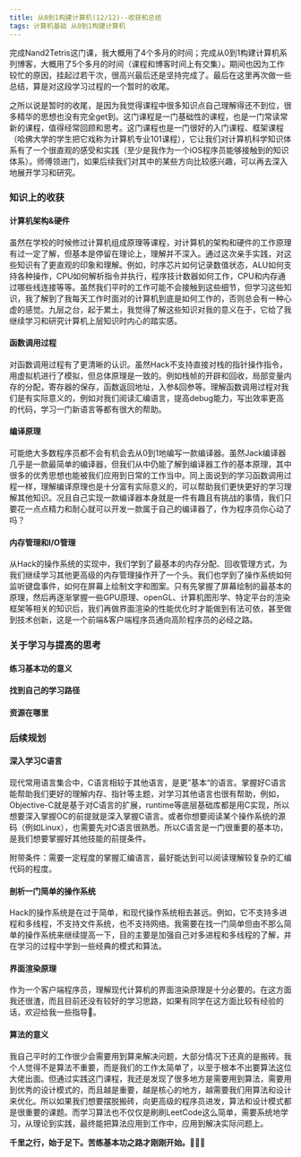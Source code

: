 ```yaml
---
title: 从0到1构建计算机(12/12)--收获和总结
tags: 计算机基础 从0到1构建计算机
---
```


完成Nand2Tetris这门课，我大概用了4个多月的时间；完成从0到1构建计算机系列博客，大概用了5个多月的时间（课程和博客时间上有交集）。期间也因为工作较忙的原因，挂起过若干次，很高兴最后还是坚持完成了。最后在这里再次做一些总结，算是对这段学习过程的一个暂时的收尾。

之所以说是暂时的收尾，是因为我觉得课程中很多知识点自己理解得还不到位，很多精华的思想也没有完全get到。这门课程是一门基础性的课程，也是一门常读常新的课程，值得经常回顾和思考。这门课程也是一门很好的入门课程、框架课程（哈佛大学的学生把它戏称为计算机专业101课程），它让我们对计算机科学知识体系有了一个很直观的感受和实践（至少是我作为一个iOS程序员能够接触到的知识体系）。师傅领进门，如果后续我们对其中的某些方向比较感兴趣，可以再去深入地展开学习和研究。

### 知识上的收获

#### 计算机架构&硬件

虽然在学校的时候修过计算机组成原理等课程，对计算机的架构和硬件的工作原理有过一定了解，但基本是停留在理论上，理解并不深入。通过这次亲手实践，对这些知识有了更直观的印象和理解。例如，时序芯片如何记录数值状态，ALU如何支持各种操作，CPU如何解析指令并执行，程序技计数器如何工作，CPU和内存通过哪些线连接等等。虽然我们平时的工作可能不会接触到这些细节，但学习这些知识，我了解到了我每天工作时面对的计算机到底是如何工作的，否则总会有一种心虚的感觉。九层之台，起于累土，我觉得了解这些知识对我的意义在于，它给了我继续学习和研究计算机上层知识时内心的踏实感。

#### 函数调用过程

对函数调用过程有了更清晰的认识。虽然Hack不支持直接对栈的指针操作指令，用虚拟机进行了模拟，但总体原理是一致的。例如栈帧的开辟和回收，局部变量内存的分配，寄存器的保存，函数返回地址，入参&回参等。理解函数调用过程对我们是有实际意义的，例如对我们阅读汇编语言，提高debug能力，写出效率更高的代码，学习一门新语言等都有很大的帮助。

#### 编译原理

可能绝大多数程序员都不会有机会去从0到1地编写一款编译器。虽然Jack编译器几乎是一款最简单的编译器，但我们从中仍能了解到编译器工作的基本原理，其中很多的优秀思想也能被我们应用到日常的工作当中。同上面说到的学习函数调用过程一样，理解编译原理也是十分富有实际意义的，可以帮助我们更快更好的学习理解其他知识。况且自己实现一款编译器本身就是一件有趣且有挑战的事情，我们只要花一点点精力和耐心就可以开发一款属于自己的编译器了，作为程序员你心动了吗？

#### 内存管理和I/O管理

从Hack的操作系统的实现中，我们学到了最基本的内存分配、回收管理方式，为我们继续学习其他更高级的内存管理操作开了一个头。我们也学到了操作系统如何监听键盘事件，如何在屏幕上绘制文字和图案。只有先掌握了屏幕绘制的最基本的原理，然后再逐渐掌握一些GPU原理、openGL、计算机图形学、特定平台的渲染框架等相关的知识后，我们再做界面渲染的性能优化时才能做到有法可依，甚至做到技术创新，这是一个前端&客户端程序员通向高阶程序员的必经之路。

### 关于学习与提高的思考

#### 练习基本功的意义

#### 找到自己的学习路径

#### 资源在哪里

### 后续规划

#### 深入学习C语言

现代常用语言集合中，C语言相较于其他语言，是更”基本“的语言。掌握好C语言能帮助我们更好的理解内存、指针等主题，对学习其他语言也很有帮助，例如，Objective-C就是基于对C语言的扩展，runtime等底层基础库都是用C实现，所以想要深入掌握OC的前提就是深入掌握C语言。或者你想要阅读某个操作系统的源码（例如Linux），也需要先对C语言很熟悉。所以C语言是一门很重要的基本功，是我们想要掌握好其他技能的前提条件。

附带条件：需要一定程度的掌握汇编语言，最好能达到可以阅读理解较复杂的汇编代码的程度。

#### 剖析一门简单的操作系统

Hack的操作系统是在过于简单，和现代操作系统相去甚远。例如，它不支持多进程和多线程，不支持文件系统，也不支持网络。我需要在找一门简单但由不那么简单的操作系统来继续提高一下，目的主要是加强自己对多进程和多线程的了解，并在学习的过程中学到一些经典的模式和算法。

#### 界面渲染原理

作为一个客户端程序员，理解现代计算机的界面渲染原理是十分必要的。在这方面我还很渣，而且目前还没有较好的学习思路，如果有同学在这方面比较有经验的话，欢迎给我一些指导🙏。

#### 算法的意义

我自己平时的工作很少会需要用到算来解决问题，大部分情况下还真的是搬砖。我个人觉得不是算法不重要，而是我们的工作太简单了，以至于根本不出要算法这位大佬出面。但通过实践这门课程，我还是发现了很多地方是需要用到算法，需要用到优秀的设计模式的，而且越是重要，越是核心的地方，越需要我们用算法和设计来优化。所以如果我们想要摆脱搬砖，向更高级的程序员进发，算法和设计模式都是很重要的课题。而学习算法也不仅仅是刷刷LeetCode这么简单，需要系统地学习，从理论到实践，最终能把算法应用到工作中，应用到解决实际问题上。

**千里之行，始于足下。苦练基本功之路才刚刚开始。**💪💪💪
